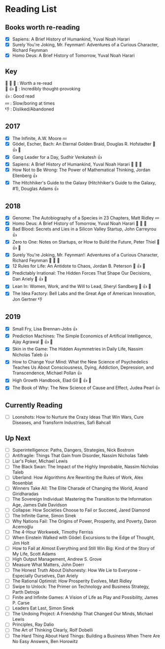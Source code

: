 # Reading List
## Books worth re-reading
- [x] Sapiens: A Brief History of Humankind, Yuval Noah Harari
- [x] Surely You're Joking, Mr. Feynman!: Adventures of a Curious Character, Richard Feynman
- [x] Homo Deus: A Brief History of Tomorrow, Yuval Noah Harari
## Key
 :clap: :clap: :clap:		: Worth a re-read  
 :thought_balloon: :+1: :thought_balloon:		: Incredibly thought-provoking  
 :+1:		: Good read  
 :zzz:		: Slow/boring at times  
 :-1:		: Disliked/Abandoned  


## 2017

- [x] The Infinite, A.W. Moore :zzz:
- [x] Gödel, Escher, Bach: An Eternal Golden Braid, Douglas R. Hofstadter :thought_balloon: :+1: :thought_balloon:
- [x] Gang Leader for a Day, Sudhir Venkatesh :+1:
- [x] Sapiens: A Brief History of Humankind, Yuval Noah Harari :clap: :clap: :clap:
- [x] How Not to Be Wrong: The Power of Mathematical Thinking, Jordan Ellenberg :+1:
- [x] The Hitchhiker's Guide to the Galaxy (Hitchhiker's Guide to the Galaxy, #1), Douglas Adams :+1:

## 2018

- [x] Genome: The Autobiography of a Species in 23 Chapters, Matt Ridley :zzz:
- [x] Homo Deus: A Brief History of Tomorrow, Yuval Noah Harari :clap: :clap: :clap:
- [x] Bad Blood: Secrets and Lies in a Silicon Valley Startup, John Carreyrou :+1:
- [x] Zero to One: Notes on Startups, or How to Build the Future, Peter Thiel :thought_balloon: :+1: :thought_balloon:
- [x] Surely You're Joking, Mr. Feynman!: Adventures of a Curious Character, Richard Feynman :clap: :clap: :clap:
- [x] 12 Rules for Life: An Antidote to Chaos, Jordan B. Peterson :thought_balloon: :+1: :thought_balloon:
- [x] Predictably Irrational: The Hidden Forces That Shape Our Decisions, Dan Ariely :thought_balloon: :+1: :thought_balloon:
- [x] Lean In: Women, Work, and the Will to Lead, Sheryl Sandberg :thought_balloon: :+1: :thought_balloon:
- [x] The Idea Factory: Bell Labs and the Great Age of American Innovation, Jon Gertner :-1:

## 2019

- [x] Small Fry, Lisa Brennan-Jobs :+1:
- [x] Prediction Machines: The Simple Economics of Artificial Intelligence, Ajay Agrawal :thought_balloon: :+1: :thought_balloon:
- [x] Skin in the Game: The Hidden Asymmetries in Daily Life, Nassim Nicholas Taleb :+1:
- [x] How to Change Your Mind: What the New Science of Psychedelics Teaches Us About Consciousness, Dying, Addiction, Depression, and Transcendence, Michael Pollan :+1:
- [x] High Growth Handbook, Elad Gil :thought_balloon: :+1: :thought_balloon:
- [x] The Book of Why: The New Science of Cause and Effect, Judea Pearl :+1:

## Currently Reading

- [ ] Loonshots: How to Nurture the Crazy Ideas That Win Wars, Cure Diseases, and Transform Industries, Safi Bahcall

## Up Next

- [ ] Superintelligence: Paths, Dangers, Strategies, Nick Bostrom
- [ ] Antifragile: Things That Gain from Disorder, Nassim Nicholas Taleb
- [ ] Liar's Poker, Michael   Lewis
- [ ] The Black Swan: The Impact of the Highly Improbable, Nassim Nicholas Taleb
- [ ] Uberland: How Algorithms Are Rewriting the Rules of Work, Alex Rosenblat
- [ ] Winners Take All: The Elite Charade of Changing the World, Anand Giridharadas
- [ ] The Sovereign Individual: Mastering the Transition to the Information Age, James Dale Davidson
- [ ] Collapse: How Societies Choose to Fail or Succeed, Jared Diamond
- [ ] The Infinite Game, Simon Sinek
- [ ] Why Nations Fail: The Origins of Power, Prosperity, and Poverty, Daron Acemoğlu
- [ ] The 4-Hour Workweek, Timothy Ferriss
- [ ] When Einstein Walked with Gödel: Excursions to the Edge of Thought, Jim Holt
- [ ] How to Fail at Almost Everything and Still Win Big: Kind of the Story of My Life, Scott Adams
- [ ] High Output Management, Andrew S. Grove
- [ ] Measure What Matters, John Doerr
- [ ] The Honest Truth About Dishonesty: How We Lie to Everyone - Especially Ourselves, Dan Ariely
- [ ] The Rational Optimist: How Prosperity Evolves, Matt Ridley
- [ ] Swipe to Unlock: The Primer on Technology and Business Strategy, Parth Detroja
- [ ] Finite and Infinite Games: A Vision of Life as Play and Possibility, James P. Carse
- [ ] Leaders Eat Last, Simon Sinek
- [ ] The Undoing Project: A Friendship That Changed Our Minds, Michael   Lewis
- [ ] Principles, Ray Dalio
- [ ] The Art of Thinking Clearly, Rolf Dobelli
- [ ] The Hard Thing About Hard Things: Building a Business When There Are No Easy Answers, Ben Horowitz
